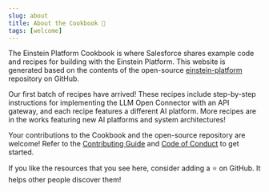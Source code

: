 ```yaml
---
slug: about
title: About the Cookbook 📖
tags: [welcome]
---
```


The Einstein Platform Cookbook is where Salesforce shares example code and recipes for building with the Einstein Platform. This website is generated based on the contents of the open-source [einstein-platform](https://github.com/salesforce/einstein-platform) repository on GitHub.

Our first batch of recipes have arrived! These recipes include step-by-step instructions for implementing the LLM Open Connector with an API gateway, and each recipe features a different AI platform. More recipes are in the works featuring new AI platforms and system architectures!

Your contributions to the Cookbook and the open-source repository are welcome! Refer to the [Contributing Guide](https://github.com/salesforce/einstein-platform/blob/init/CONTRIBUTING.md) and [Code of Conduct](https://github.com/salesforce/einstein-platform/blob/init/CODE_OF_CONDUCT.md) to get started.

If you like the resources that you see here, consider adding a ⭐ on GitHub. It helps other people discover them!
